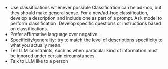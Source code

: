 - Use classifications whenever possible
  Classification can be ad-hoc, but they should make general sense. For a new/ad-hoc classification, develop a description and include one as part of a prompt. Ask model to perform classification. Develop specific questions or instructions based on classifications.
- Prefer affirmative language over negative.
- Specificity/generality: try to match the level of descriptions specificity to what you actually mean.
- Tell LLM constraints, such as when particular kind of information must be ignored under certain circumstances
- Talk to LLM like to a person
